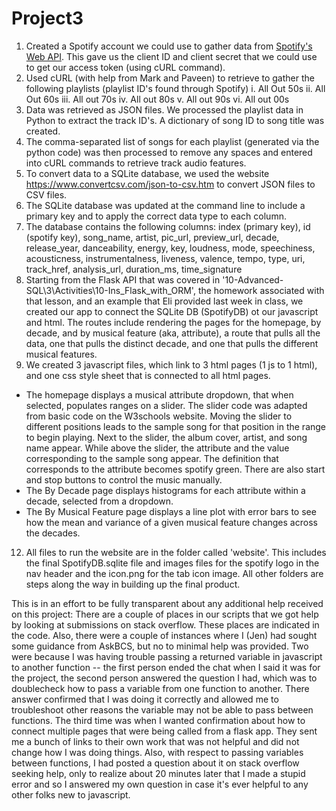 # Project3
1. Created a Spotify account we could use to gather data from [Spotify's Web API](https://developer.spotify.com/documentation/web-api). This gave us the client ID and client secret that we could use to get our access token (using cURL command).
3. Used cURL (with help from Mark and Paveen) to retrieve to gather the following playlists (playlist ID's found through Spotify)
   i. All Out 50s
   ii. All Out 60s
   iii. All out 70s
   iv. All out 80s
   v. All out 90s
   vi. All out 00s
5. Data was retrieved as JSON files. We processed the playlist data in Python to extract the track ID's. A dictionary of song ID to song title was created.
6. The comma-separated list of songs for each playlist (generated via the python code) was then processed to remove any spaces and entered into cURL commands to retrieve track audio features.
7. To convert data to a SQLite database, we used the website https://www.convertcsv.com/json-to-csv.htm to convert JSON files to CSV files.
8. The SQLite database was updated at the command line to include a primary key and to apply the correct data type to each column.
9. The database contains the following columns:
index (primary key), id (spotify key), song_name, artist, pic_url, preview_url, decade, release_year, danceability, energy, key, loudness, mode, speechiness, acousticness, instrumentalness, liveness, valence, tempo, type, uri, track_href, analysis_url, duration_ms, time_signature
10. Starting from the Flask API that was covered in '10-Advanced-SQL\3\Activities\10-Ins_Flask_with_ORM', the homework associated with that lesson, and an example that Eli provided last week in class, we created our app to connect the SQLite DB (SpotifyDB) ot our javascript and html. The routes include rendering the pages for the homepage, by decade, and by musical feature (aka, attribute), a route that pulls all the data, one that pulls the distinct decade, and one that pulls the different musical features.
11. We created 3 javascript files, which link to 3 html pages (1 js to 1 html), and one css style sheet that is connected to all html pages.
   - The homepage displays a musical attribute dropdown, that when selected, populates ranges on a slider. The slider code was adapted from basic code on the W3schools website. Moving the slider to different positions leads to the sample song for that position in the range to begin playing. Next to the slider, the album cover, artist, and song name appear. While above the slider, the attribute and the value corresponding to the sample song appear. The definition that corresponds to the attribute becomes spotify green. There are also start and stop buttons to control the music manually.
   - The By Decade page displays histograms for each attribute within a decade, selected from a dropdown.
   - The By Musical Feature page displays a line plot with error bars to see how the mean and variance of a given musical feature changes across the decades.
12. All files to run the website are in the folder called 'website'. This includes the final SpotifyDB.sqlite file and images files for the spotify logo in the nav header and the icon.png for the tab icon image. All other folders are steps along the way in building up the final product. 
   

This is in an effort to be fully transparent about any additional help received on this project:  There are a couple of places in our scripts that we got help by looking at submissions on stack overflow. These places are indicated in the code. Also, there were a couple of instances where I (Jen) had sought some guidance from AskBCS, but no to minimal help was provided. Two were because I was having trouble passing a returned variable in javascript to another function -- the first person ended the chat when I said it was for the project, the second person answered the question I had, which was to doublecheck how to pass a variable from one function to another. There answer confirmed that I was doing it correctly and allowed me to troubleshoot other reasons the variable may not be able to pass between functions. The third time was when I wanted confirmation about how to connect multiple pages that were being called from a flask app. They sent me a bunch of links to their own work that was not helpful and did not change how I was doing things. Also, with respect to passing variables between functions, I had posted a question about it on stack overflow seeking help, only to realize about 20 minutes later that I made a stupid error and so I answered my own question in case it's ever helpful to any other folks new to javascript. 

